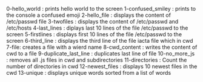 0-hello_world : prints hello world to the screen
1-confused_smiley : prints to the console a confused emoji
2-hello_file : displays the content of /etc/passwd file
3-twofiles : displays the content of /etc/passwd and /etc/hosts
4-last_lines : diplays last 10 lines of the file /etc/passwd to the screen
5-firstlines : displays first 10 lines of the file /etc/passwd to the screen
6-third_line : displays the third line of the file iacta file which in cwd
7-file: creates a file with a wierd name
8-cwd_content : writes the content of cwd to a file
9-duplicate_last_line : duplicates last line of file
10-no_more_js : removes all .js files in cwd and subdirectories
11-directories : Count the number of directories in cwd
12-newest_files : displays 10 newest files in the cwd
13-unique : displays unique words sorted from a list of words

